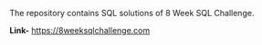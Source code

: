 The repository contains SQL solutions of 8 Week SQL Challenge.


**Link-** https://8weeksqlchallenge.com
